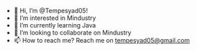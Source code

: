 - 👋 Hi, I’m @Tempesyad05!
- 👀 I’m interested in Mindustry
- 🌱 I’m currently learning Java
- 💞️ I’m looking to collaborate on Mindustry
- 📫 How to reach me? Reach me on tempesyad05@gmail.com

<!---
Tempesyad05/Tempesyad05 is a ✨ special ✨ repository because its `README.md` (this file) appears on your GitHub profile.
You can click the Preview link to take a look at your changes.
--->
